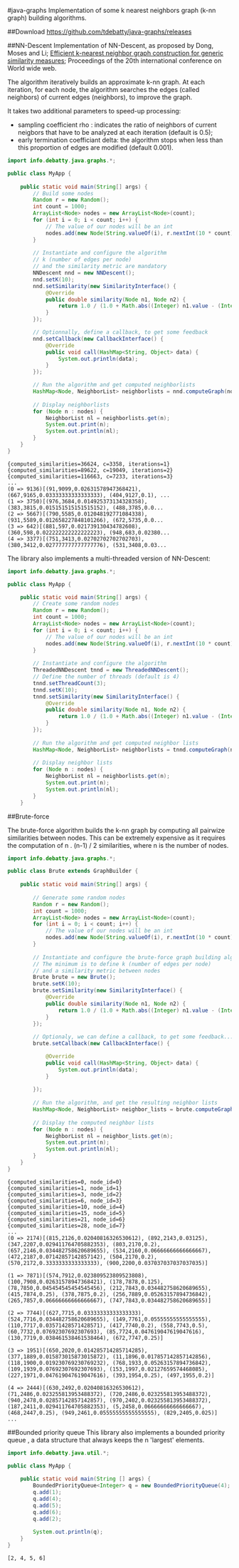 #java-graphs
Implementation of some k nearest neighbors graph (k-nn graph) building algorithms.

##Download
https://github.com/tdebatty/java-graphs/releases

##NN-Descent
Implementation of NN-Descent, as proposed by Dong, Moses and Li; [Efficient k-nearest neighbor graph construction for generic similarity measures](http://portal.acm.org/citation.cfm?doid=1963405.1963487); Proceedings of the 20th international conference on World wide web.

The algorithm iteratively builds an approximate k-nn graph. At each iteration, for each node, the algorithm searches the edges (called neighbors) of current edges (neighbors), to improve the graph.

It takes two additional parameters to speed-up processing:
- sampling coefficient rho : indicates the ratio of neighbors of current neigbors that have to be analyzed at each iteration (default is 0.5);
- early termination coefficiant delta: the algorithm stops when less than this proportion of edges are modified (default 0.001).

```java
import info.debatty.java.graphs.*;

public class MyApp {
    
    public static void main(String[] args) {
        // Build some nodes
        Random r = new Random();
        int count = 1000;
        ArrayList<Node> nodes = new ArrayList<Node>(count);
        for (int i = 0; i < count; i++) {
            // The value of our nodes will be an int
            nodes.add(new Node(String.valueOf(i), r.nextInt(10 * count)));
        }
        
        // Instantiate and configure the algorithm
        // k (number of edges per node)
        // and the similarity metric are mandatory
        NNDescent nnd = new NNDescent();
        nnd.setK(10);
        nnd.setSimilarity(new SimilarityInterface() {
            @Override
            public double similarity(Node n1, Node n2) {
                return 1.0 / (1.0 + Math.abs((Integer) n1.value - (Integer) n2.value));
            }
        });

        // Optionnally, define a callback, to get some feedback
        nnd.setCallback(new CallbackInterface() {
            @Override
            public void call(HashMap<String, Object> data) {
                System.out.println(data);
            }
        });

        // Run the algorithm and get computed neighborlists
        HashMap<Node, NeighborList> neighborlists = nnd.computeGraph(nodes);
        
        // Display neighborlists
        for (Node n : nodes) {
            NeighborList nl = neighborlists.get(n);
            System.out.print(n);
            System.out.println(nl);
        }
    }
}
```

```
{computed_similarities=36624, c=3358, iterations=1}
{computed_similarities=89622, c=19049, iterations=2}
{computed_similarities=116663, c=7233, iterations=3}
...
(0 => 9136)[(91,9099,0.02631578947368421), (667,9165,0.03333333333333333), (404,9127,0.1), ...
(1 => 3750)[(976,3684,0.014925373134328358), (383,3815,0.015151515151515152), (488,3785,0.0...
(2 => 5667)[(790,5585,0.012048192771084338), (931,5589,0.012658227848101266), (672,5735,0.0...
(3 => 642)[(881,597,0.021739130434782608), (360,598,0.022222222222222223), (948,683,0.02380...
(4 => 3377)[(751,3413,0.02702702702702703), (380,3412,0.027777777777777776), (531,3408,0.03...

```

The library also implements a multi-threaded version of NN-Descent:

```java
import info.debatty.java.graphs.*;

public class MyApp {

    public static void main(String[] args) {
        // Create some random nodes
        Random r = new Random();
        int count = 1000;
        ArrayList<Node> nodes = new ArrayList<Node>(count);
        for (int i = 0; i < count; i++) {
            // The value of our nodes will be an int
            nodes.add(new Node(String.valueOf(i), r.nextInt(10 * count)));
        }
        
        // Instantiate and configure the algorithm
        ThreadedNNDescent tnnd = new ThreadedNNDescent();
        // Define the number of threads (default is 4)
        tnnd.setThreadCount(3);
        tnnd.setK(10);
        tnnd.setSimilarity(new SimilarityInterface() {
            @Override
            public double similarity(Node n1, Node n2) {
                return 1.0 / (1.0 + Math.abs((Integer) n1.value - (Integer) n2.value));
            }
        });
        
        // Run the algorithm and get computed neighbor lists
        HashMap<Node, NeighborList> neighborlists = tnnd.computeGraph(nodes);
        
        // Display neighbor lists
        for (Node n : nodes) {
            NeighborList nl = neighborlists.get(n);
            System.out.print(n);
            System.out.println(nl);
        }
    }
```

##Brute-force

The brute-force algorithm builds the k-nn graph by computing all pairwize similarities between nodes. This can be extremely expensive as it requires the computation of n . (n-1) / 2 similarities, where n is the number of nodes.

```java
import info.debatty.java.graphs.*;

public class Brute extends GraphBuilder {
    
    public static void main(String[] args) {
        
        // Generate some random nodes
        Random r = new Random();
        int count = 1000;
        ArrayList<Node> nodes = new ArrayList<Node>(count);
        for (int i = 0; i < count; i++) {
            // The value of our nodes will be an int
            nodes.add(new Node(String.valueOf(i), r.nextInt(10 * count)));
        }
        
        // Instantiate and configure the brute-force graph building algorithm
        // The minimum is to define k (number of edges per node)
        // and a similarity metric between nodes
        Brute brute = new Brute();
        brute.setK(10);
        brute.setSimilarity(new SimilarityInterface() {
            @Override
            public double similarity(Node n1, Node n2) {
                return 1.0 / (1.0 + Math.abs((Integer) n1.value - (Integer) n2.value));
            }
        });
        
        // Optionaly, we can define a callback, to get some feedback...
        brute.setCallback(new CallbackInterface() {

            @Override
            public void call(HashMap<String, Object> data) {
                System.out.println(data);
            }
          
        });
        
        // Run the algorithm, and get the resulting neighbor lists
        HashMap<Node, NeighborList> neighbor_lists = brute.computeGraph(nodes);
        
        // Display the computed neighbor lists
        for (Node n : nodes) {
            NeighborList nl = neighbor_lists.get(n);
            System.out.print(n);
            System.out.println(nl);
        }
    }
}
```

```
{computed_similarities=0, node_id=0}
{computed_similarities=1, node_id=1}
{computed_similarities=3, node_id=2}
{computed_similarities=6, node_id=3}
{computed_similarities=10, node_id=4}
{computed_similarities=15, node_id=5}
{computed_similarities=21, node_id=6}
{computed_similarities=28, node_id=7}
...
(0 => 2174)[(815,2126,0.02040816326530612), (892,2143,0.03125), (347,2207,0.029411764705882353), (803,2170,0.2), (657,2146,0.034482758620689655), (534,2160,0.06666666666666667), (472,2187,0.07142857142857142), (504,2170,0.2), (570,2172,0.3333333333333333), (900,2200,0.037037037037037035)]

(1 => 7871)[(574,7912,0.023809523809523808), (100,7908,0.02631578947368421), (178,7878,0.125), (78,7850,0.045454545454545456), (212,7843,0.034482758620689655), (415,7874,0.25), (378,7875,0.2), (256,7889,0.05263157894736842), (265,7857,0.06666666666666667), (747,7843,0.034482758620689655)]

(2 => 7744)[(627,7715,0.03333333333333333), (524,7716,0.034482758620689655), (149,7761,0.05555555555555555), (110,7717,0.03571428571428571), (417,7740,0.2), (558,7743,0.5), (60,7732,0.07692307692307693), (85,7724,0.047619047619047616), (130,7719,0.038461538461538464), (672,7747,0.25)]

(3 => 1951)[(650,2020,0.014285714285714285), (377,1889,0.015873015873015872), (11,1896,0.017857142857142856), (118,1900,0.019230769230769232), (768,1933,0.05263157894736842), (109,1939,0.07692307692307693), (153,1997,0.02127659574468085), (227,1971,0.047619047619047616), (393,1954,0.25), (497,1955,0.2)]

(4 => 2444)[(630,2492,0.02040816326530612), (71,2486,0.023255813953488372), (720,2486,0.023255813953488372), (940,2478,0.02857142857142857), (970,2402,0.023255813953488372), (187,2411,0.029411764705882353), (5,2458,0.06666666666666667), (468,2447,0.25), (949,2461,0.05555555555555555), (829,2405,0.025)]
...
```

##Bounded priority queue
This library also implements a bounded priority queue , a data structure that always keeps the n 'largest' elements.

```java
import info.debatty.java.util.*;

public class MyApp {
    
    public static void main(String [] args) {
        BoundedPriorityQueue<Integer> q = new BoundedPriorityQueue(4);
        q.add(1);
        q.add(4);
        q.add(5);
        q.add(6);
        q.add(2);
        
        System.out.println(q);
    }
}
```

```
[2, 4, 5, 6]
```